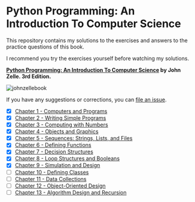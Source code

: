 # Python Programming: An Introduction To Computer Science

This repository contains my solutions to the exercises and answers to the practice questions of this book.

I recommend you try the exercises yourself before watching my solutions.

**[Python Programming: An Introduction To Computer Science](https://fbeedle.com/our-books/23-python-programming-an-introduction-to-computer-science-3rd-ed-9781590282755.html) by John Zelle. 3rd Edition.**

![johnzellebook](/johnzellebook.jpeg)

If you have any suggestions or corrections, you can [file an issue](https://github.com/carlosbionic/CarlosPythonZelle/issues).

* [x] [Chapter 1 - Computers and Programs](https://github.com/carlosbionic/CarlosPythonZelle/tree/main/Chapter%201)
* [x] [Chapter 2 - Writing Simple Programs](https://github.com/carlosbionic/CarlosPythonZelle/tree/main/Chapter%202)
* [x] [Chapter 3 - Computing with Numbers](https://github.com/carlosbionic/CarlosPythonZelle/tree/main/Chapter%203)
* [x] [Chapter 4 - Objects and Graphics](https://github.com/carlosbionic/CarlosPythonZelle/tree/main/Chapter%204)
* [x] [Chapter 5 - Sequences: Strings, Lists, and Files](https://github.com/carlosbionic/CarlosPythonZelle/tree/main/Chapter%205)
* [x] [Chapter 6 - Defining Functions](https://github.com/carlosbionic/CarlosPythonZelle/tree/main/Chapter%206)
* [x] [Chapter 7 - Decision Structures](https://github.com/carlosbionic/CarlosPythonZelle/tree/main/Chapter%207)
* [x] [Chapter 8 - Loop Structures and Booleans](https://github.com/carlosbionic/CarlosPythonZelle/tree/main/Chapter%208)
* [x] [Chapter 9 - Simulation and Design](https://github.com/carlosbionic/CarlosPythonZelle/tree/main/Chapter%209)
* [ ] [Chapter 10 - Defining Classes](https://github.com/carlosbionic/CarlosPythonZelle/tree/main/Chapter%2010)
* [ ] [Chapter 11 - Data Collections](https://github.com/carlosbionic/CarlosPythonZelle/tree/main/Chapter%2011)
* [ ] [Chapter 12 - Object-Oriented Design](https://github.com/carlosbionic/CarlosPythonZelle/tree/main/Chapter%2012)
* [ ] [Chapter 13 - Algorithm Design and Recursion](https://github.com/carlosbionic/CarlosPythonZelle/tree/main/Chapter%2013)